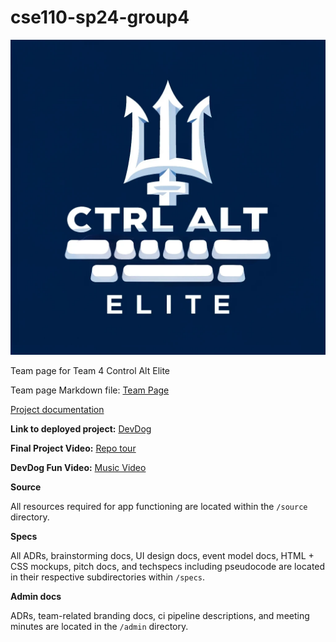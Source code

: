 # cse110-sp24-group4

![Logo](admin/branding/logo.png) 

Team page for Team 4 Control Alt Elite

Team page Markdown file:
[Team Page](admin/team.md)

[Project documentation](./docs/README.md)

**Link to deployed project:** [DevDog](https://cse110-sp24-group4.github.io/cse110-sp24-group4/source/)

**Final Project Video:** [Repo tour](https://youtu.be/iqjh-5afyVg)

**DevDog Fun Video:** [Music Video](https://youtu.be/55iNgbNHMnA)

**Source** 

All resources required for app functioning are located within the `/source` directory.

**Specs** 

All ADRs, brainstorming docs, UI design docs, event model docs, HTML + CSS mockups, pitch docs, and techspecs including pseudocode are located in their respective subdirectories within `/specs`.

**Admin docs** 

ADRs, team-related branding docs, ci pipeline descriptions, and meeting minutes are located in the `/admin` directory.